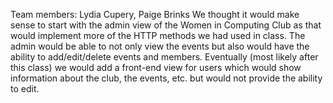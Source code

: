 Team members: Lydia Cupery, Paige Brinks 
We thought it would make sense to start with the admin view of the Women in Computing Club as that would implement more of the HTTP methods we had used in class. The admin would be able to not only view the events but also would have the ability to add/edit/delete events and members. Eventually (most likely after this class) we would add a front-end view for users which would show information about the club, the events, etc. but would not provide the ability to edit.